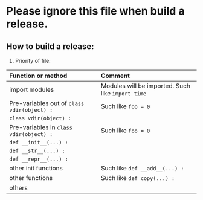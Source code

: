 # Please ignore this file when build a release.
## How to build a release:
1. Priority of file:

|Function or method|Comment|
|:-----------------|:------|
|import modules    |Modules will be imported. Such like `import time`|
|Pre-variables out of `class vdir(object) :`|Such like `foo = 0`|
|`class vdir(object) :`| |
|Pre-variables in `class vdir(object) :`|Such like `foo = 0`|
|`def __init__(...) :`| |
|`def __str__(...) :`| |
|`def __repr__(...) :`| |
|other init functions|Such like `def __add__(...) :`|
|other functions   |Such like `def copy(...) :`|
|others           | |
